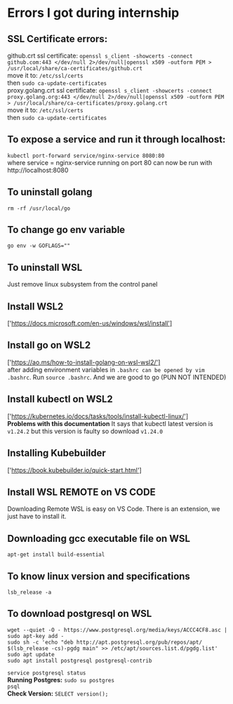 # Errors I got during internship  

## SSL Certificate errors:  
  github.crt ssl certificate: `openssl s_client -showcerts -connect github.com:443 </dev/null 2>/dev/null|openssl x509 -outform PEM > /usr/local/share/ca-certificates/github.crt`  
  move it to: `/etc/ssl/certs`  
  then `sudo ca-update-certificates`  
  proxy.golang.crt ssl certificate: `openssl s_client -showcerts -connect proxy.golang.org:443 </dev/null 2>/dev/null|openssl x509 -outform PEM > /usr/local/share/ca-certificates/proxy.golang.crt`  
  move it to: `/etc/ssl/certs`  
  then `sudo ca-update-certificates`  
 
## To expose a service and run it through localhost:
  `kubectl port-forward service/nginx-service 8080:80`  
  where service = nginx-service running on port 80 can now be run with http://localhost:8080

## To uninstall golang
  `rm -rf /usr/local/go`
 
## To change go env variable
  `go env -w GOFLAGS=""`
  
## To uninstall WSL  
Just remove linux subsystem from the control panel  

## Install WSL2  
['https://docs.microsoft.com/en-us/windows/wsl/install']  

## Install go on WSL2  
['https://ao.ms/how-to-install-golang-on-wsl-wsl2/']  
after adding environment variables in `.bashrc can be opened by vim .bashrc`. Run `source .bashrc`. And we are good to go (PUN NOT INTENDED) 

## Install kubectl on WSL2  
['https://kubernetes.io/docs/tasks/tools/install-kubectl-linux/']  
**Problems with this documentation**
It says that kubectl latest version is `v1.24.2` but this version is faulty so download `v1.24.0`    

## Installing Kubebuilder
['https://book.kubebuilder.io/quick-start.html']  

## Install WSL REMOTE on VS CODE  
Downloading Remote WSL is easy on VS Code. There is an extension, we just have to install it.  

##  Downloading gcc executable file on WSL  
`apt-get install build-essential`  

## To know linux version and specifications  
`lsb_release -a`  

## To download postgresql on WSL  
`wget --quiet -O - https://www.postgresql.org/media/keys/ACCC4CF8.asc | sudo apt-key add -`  
`sudo sh -c 'echo "deb http://apt.postgresql.org/pub/repos/apt/ $(lsb_release -cs)-pgdg main" >> /etc/apt/sources.list.d/pgdg.list'`  
`sudo apt update`  
`sudo apt install postgresql postgresql-contrib`  

`service postgresql status`  
**Running Postgres:** `sudo su postgres`  
`psql`  
**Check Version:** `SELECT version();`  


